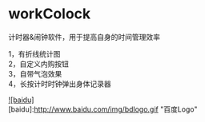 # workColock
计时器&amp;闹钟软件，用于提高自身的时间管理效率

1，有折线统计图<br>
2，自定义内购按钮 <br>
3，自带气泡效果<br>
4，长按计时时钟弹出身体记录器<br>


[![baidu]](http://baidu.com)  
[baidu]:http://www.baidu.com/img/bdlogo.gif "百度Logo" 
